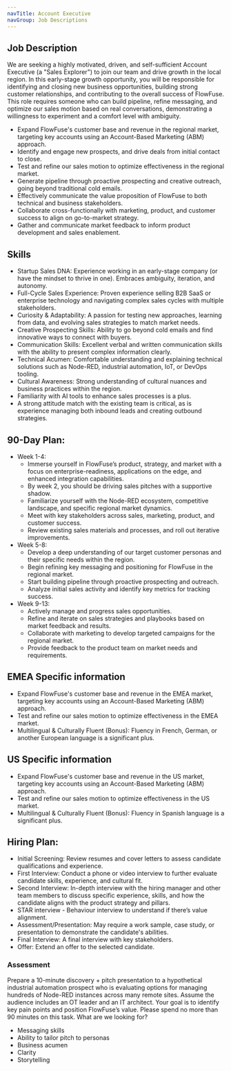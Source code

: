 ```yaml
---
navTitle: Account Executive
navGroup: Job Descriptions
---
```


## Job Description
We are seeking a highly motivated, driven, and self-sufficient Account Executive (a "Sales Explorer") to join our team and drive growth in the local region. In this early-stage growth opportunity, you will be responsible for identifying and closing new business opportunities, building strong customer relationships, and contributing to the overall success of FlowFuse. This role requires someone who can build pipeline, refine messaging, and optimize our sales motion based on real conversations, demonstrating a willingness to experiment and a comfort level with ambiguity.

* Expand FlowFuse's customer base and revenue in the regional market, targeting key accounts using an Account-Based Marketing (ABM) approach.
* Identify and engage new prospects, and drive deals from initial contact to close.
* Test and refine our sales motion to optimize effectiveness in the regional market.
* Generate pipeline through proactive prospecting and creative outreach, going beyond traditional cold emails.
* Effectively communicate the value proposition of FlowFuse to both technical and business stakeholders.
* Collaborate cross-functionally with marketing, product, and customer success to align on go-to-market strategy.
* Gather and communicate market feedback to inform product development and sales enablement.

## Skills
* Startup Sales DNA: Experience working in an early-stage company (or have the mindset to thrive in one). Embraces ambiguity, iteration, and autonomy.
* Full-Cycle Sales Experience: Proven experience selling B2B SaaS or enterprise technology and navigating complex sales cycles with multiple stakeholders.
* Curiosity & Adaptability: A passion for testing new approaches, learning from data, and evolving sales strategies to match market needs.
* Creative Prospecting Skills: Ability to go beyond cold emails and find innovative ways to connect with buyers.
* Communication Skills: Excellent verbal and written communication skills with the ability to present complex information clearly.   
* Technical Acumen: Comfortable understanding and explaining technical solutions such as Node-RED, industrial automation, IoT, or DevOps tooling.
* Cultural Awareness: Strong understanding of cultural nuances and business practices within the region.
* Familiarity with AI tools to enhance sales processes is a plus.
* A strong attitude match with the existing team is critical, as is experience managing both inbound leads and creating outbound strategies.

## 90-Day Plan:

* Week 1-4:
   * Immerse yourself in FlowFuse’s product, strategy, and market with a focus on enterprise-readiness, applications on the edge, and enhanced integration capabilities.
   * By week 2, you should be driving sales pitches with a supportive shadow.
   * Familiarize yourself with the Node-RED ecosystem, competitive landscape, and specific regional market dynamics.
   * Meet with key stakeholders across sales, marketing, product, and customer success.
   * Review existing sales materials and processes, and roll out iterative improvements.
* Week 5-8:
   * Develop a deep understanding of our target customer personas and their specific needs within the region.
   * Begin refining key messaging and positioning for FlowFuse in the regional market.
   * Start building pipeline through proactive prospecting and outreach.
   * Analyze initial sales activity and identify key metrics for tracking success.
* Week 9-13:
   * Actively manage and progress sales opportunities.
   * Refine and iterate on sales strategies and playbooks based on market feedback and results.
   * Collaborate with marketing to develop targeted campaigns for the regional market.
   * Provide feedback to the product team on market needs and requirements.

## EMEA Specific information
* Expand FlowFuse's customer base and revenue in the EMEA market, targeting key accounts using an Account-Based Marketing (ABM) approach.
* Test and refine our sales motion to optimize effectiveness in the EMEA market.
* Multilingual & Culturally Fluent (Bonus): Fluency in French, German, or another European language is a significant plus.

## US Specific information
* Expand FlowFuse's customer base and revenue in the US market, targeting key accounts using an Account-Based Marketing (ABM) approach.
* Test and refine our sales motion to optimize effectiveness in the US market.
* Multilingual & Culturally Fluent (Bonus): Fluency in Spanish language is a significant plus.

## Hiring Plan:
* Initial Screening: Review resumes and cover letters to assess candidate qualifications and experience.
* First Interview: Conduct a phone or video interview to further evaluate candidate skills, experience, and cultural fit.
* Second Interview: In-depth interview with the hiring manager and other team members to discuss specific experience, skills, and how the candidate aligns with the product strategy and pillars.
* STAR interview - Behaviour interview to understand if there’s value alignment.
* Assessment/Presentation: May require a work sample, case study, or presentation to demonstrate the candidate's abilities. 
* Final Interview: A final interview with key stakeholders.
* Offer: Extend an offer to the selected candidate.

### Assessment

Prepare a 10-minute discovery + pitch presentation to a hypothetical industrial automation prospect who is evaluating options for managing hundreds of Node-RED instances across many remote sites. Assume the audience includes an OT leader and an IT architect. Your goal is to identify key pain points and position FlowFuse’s value. Please spend no more than 90 minutes on this task.
What are we looking for?
* Messaging skills
* Ability to tailor pitch to personas
* Business acumen
* Clarity
* Storytelling
